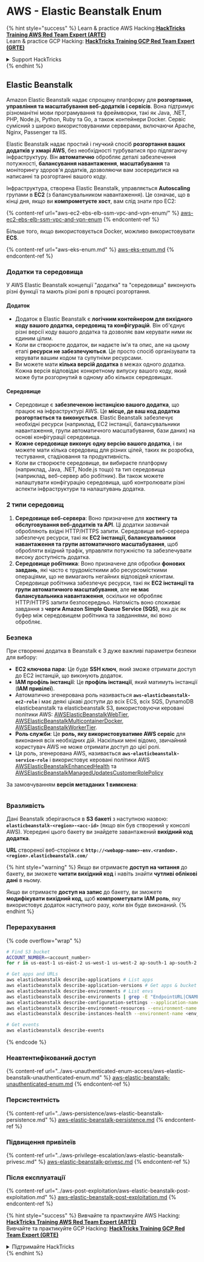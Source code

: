 # AWS - Elastic Beanstalk Enum

{% hint style="success" %}
Learn & practice AWS Hacking:<img src="../../../.gitbook/assets/image (1).png" alt="" data-size="line">[**HackTricks Training AWS Red Team Expert (ARTE)**](https://training.hacktricks.xyz/courses/arte)<img src="../../../.gitbook/assets/image (1).png" alt="" data-size="line">\
Learn & practice GCP Hacking: <img src="../../../.gitbook/assets/image (2).png" alt="" data-size="line">[**HackTricks Training GCP Red Team Expert (GRTE)**<img src="../../../.gitbook/assets/image (2).png" alt="" data-size="line">](https://training.hacktricks.xyz/courses/grte)

<details>

<summary>Support HackTricks</summary>

* Check the [**subscription plans**](https://github.com/sponsors/carlospolop)!
* **Join the** 💬 [**Discord group**](https://discord.gg/hRep4RUj7f) or the [**telegram group**](https://t.me/peass) or **follow** us on **Twitter** 🐦 [**@hacktricks\_live**](https://twitter.com/hacktricks\_live)**.**
* **Share hacking tricks by submitting PRs to the** [**HackTricks**](https://github.com/carlospolop/hacktricks) and [**HackTricks Cloud**](https://github.com/carlospolop/hacktricks-cloud) github repos.

</details>
{% endhint %}

## Elastic Beanstalk

Amazon Elastic Beanstalk надає спрощену платформу для **розгортання, управління та масштабування веб-додатків і сервісів**. Вона підтримує різноманітні мови програмування та фреймворки, такі як Java, .NET, PHP, Node.js, Python, Ruby та Go, а також контейнери Docker. Сервіс сумісний з широко використовуваними серверами, включаючи Apache, Nginx, Passenger та IIS.

Elastic Beanstalk надає простий і гнучкий спосіб **розгортання ваших додатків у хмарі AWS**, без необхідності турбуватися про підлягаючу інфраструктуру. Він **автоматично** обробляє деталі забезпечення потужності, **балансування навантаження**, **масштабування** та моніторингу здоров'я додатків, дозволяючи вам зосередитися на написанні та розгортанні вашого коду.

Інфраструктура, створена Elastic Beanstalk, управляється **Autoscaling** групами в **EC2** (з балансувальником навантаження). Це означає, що в кінці дня, якщо ви **компрометуєте хост**, вам слід знати про EC2:

{% content-ref url="aws-ec2-ebs-elb-ssm-vpc-and-vpn-enum/" %}
[aws-ec2-ebs-elb-ssm-vpc-and-vpn-enum](aws-ec2-ebs-elb-ssm-vpc-and-vpn-enum/)
{% endcontent-ref %}

Більше того, якщо використовується Docker, можливо використовувати **ECS**.

{% content-ref url="aws-eks-enum.md" %}
[aws-eks-enum.md](aws-eks-enum.md)
{% endcontent-ref %}

### Додатки та середовища

У AWS Elastic Beanstalk концепції "додатка" та "середовища" виконують різні функції та мають різні ролі в процесі розгортання.

#### Додаток

* Додаток в Elastic Beanstalk є **логічним контейнером для вихідного коду вашого додатка, середовищ та конфігурацій**. Він об'єднує різні версії коду вашого додатка та дозволяє вам керувати ними як єдиним цілим.
* Коли ви створюєте додаток, ви надаєте ім'я та опис, але на цьому етапі **ресурси не забезпечуються**. Це просто спосіб організувати та керувати вашим кодом та супутніми ресурсами.
* Ви можете мати **кілька версій додатка** в межах одного додатка. Кожна версія відповідає конкретному випуску вашого коду, який може бути розгорнутий в одному або кількох середовищах.

#### Середовище

* Середовище є **забезпеченою інстанцією вашого додатка**, що працює на інфраструктурі AWS. Це **місце, де ваш код додатка розгортається та виконується**. Elastic Beanstalk забезпечує необхідні ресурси (наприклад, EC2 інстанції, балансувальники навантаження, групи автоматичного масштабування, бази даних) на основі конфігурації середовища.
* **Кожне середовище виконує одну версію вашого додатка**, і ви можете мати кілька середовищ для різних цілей, таких як розробка, тестування, стадіювання та продуктивність.
* Коли ви створюєте середовище, ви вибираєте платформу (наприклад, Java, .NET, Node.js тощо) та тип середовища (наприклад, веб-сервер або робітник). Ви також можете налаштувати конфігурацію середовища, щоб контролювати різні аспекти інфраструктури та налаштувань додатка.

### 2 типи середовищ

1. **Середовище веб-сервера**: Воно призначене для **хостингу та обслуговування веб-додатків та API**. Ці додатки зазвичай обробляють вхідні HTTP/HTTPS запити. Середовище веб-сервера забезпечує ресурси, такі як **EC2 інстанції, балансувальники навантаження та групи автоматичного масштабування**, щоб обробляти вхідний трафік, управляти потужністю та забезпечувати високу доступність додатка.
2. **Середовище робітника**: Воно призначене для обробки **фонових завдань**, які часто є трудомісткими або ресурсомісткими операціями, що не вимагають негайних відповідей клієнтам. Середовище робітника забезпечує ресурси, такі як **EC2 інстанції та групи автоматичного масштабування**, але **не має балансувальника навантаження**, оскільки не обробляє HTTP/HTTPS запити безпосередньо. Натомість воно споживає завдання з **черги Amazon Simple Queue Service (SQS)**, яка діє як буфер між середовищем робітника та завданнями, які воно обробляє.

### Безпека

При створенні додатка в Beanstalk є 3 дуже важливі параметри безпеки для вибору:

* **EC2 ключова пара**: Це буде **SSH ключ**, який зможе отримати доступ до EC2 інстанцій, що виконують додаток.
* **IAM профіль інстанції**: Це **профіль інстанції**, який матимуть інстанції (**IAM привілеї**).
* Автоматично згенерована роль називається **`aws-elasticbeanstalk-ec2-role`** і має деякі цікаві доступи до всіх ECS, всіх SQS, DynamoDB elasticbeanstalk та elasticbeanstalk S3, використовуючи керовані політики AWS: [AWSElasticBeanstalkWebTier](https://us-east-1.console.aws.amazon.com/iam/home#/policies/arn:aws:iam::aws:policy/AWSElasticBeanstalkWebTier), [AWSElasticBeanstalkMulticontainerDocker](https://us-east-1.console.aws.amazon.com/iam/home#/policies/arn:aws:iam::aws:policy/AWSElasticBeanstalkMulticontainerDocker), [AWSElasticBeanstalkWorkerTier](https://us-east-1.console.aws.amazon.com/iam/home#/policies/arn:aws:iam::aws:policy/AWSElasticBeanstalkWorkerTier).
* **Роль служби**: Це **роль, яку використовуватиме AWS сервіс** для виконання всіх необхідних дій. Наскільки мені відомо, звичайний користувач AWS не може отримати доступ до цієї ролі.
* Ця роль, згенерована AWS, називається **`aws-elasticbeanstalk-service-role`** і використовує керовані політики AWS [AWSElasticBeanstalkEnhancedHealth](https://us-east-1.console.aws.amazon.com/iam/home#/policies/arn:aws:iam::aws:policy/service-role/AWSElasticBeanstalkEnhancedHealth) та [AWSElasticBeanstalkManagedUpdatesCustomerRolePolicy](https://us-east-1.console.aws.amazon.com/iamv2/home?region=us-east-1#/roles/details/aws-elasticbeanstalk-service-role?section=permissions)

За замовчуванням **версія метаданих 1 вимкнена**:

<figure><img src="../../../.gitbook/assets/image (103).png" alt=""><figcaption></figcaption></figure>

### Вразливість

Дані Beanstalk зберігаються в **S3 бакеті** з наступною назвою: **`elasticbeanstalk-<region>-<acc-id>`** (якщо він був створений у консолі AWS). Усередині цього бакету ви знайдете завантажений **вихідний код додатка**.

**URL** створеної веб-сторінки є **`http://<webapp-name>-env.<random>.<region>.elasticbeanstalk.com/`**

{% hint style="warning" %}
Якщо ви отримаєте **доступ на читання** до бакету, ви зможете **читати вихідний код** і навіть знайти **чутливі облікові дані** в ньому.

Якщо ви отримаєте **доступ на запис** до бакету, ви зможете **модифікувати вихідний код**, щоб **компрометувати** **IAM роль**, яку використовує додаток наступного разу, коли він буде виконаний.
{% endhint %}

### Перерахування

{% code overflow="wrap" %}
```bash
# Find S3 bucket
ACCOUNT_NUMBER=<account_number>
for r in us-east-1 us-east-2 us-west-1 us-west-2 ap-south-1 ap-south-2 ap-northeast-1 ap-northeast-2 ap-northeast-3 ap-southeast-1 ap-southeast-2 ap-southeast-3 ca-central-1 eu-central-1 eu-central-2 eu-west-1 eu-west-2 eu-west-3 eu-north-1 sa-east-1 af-south-1 ap-east-1 eu-south-1 eu-south-2 me-south-1 me-central-1; do aws s3 ls elasticbeanstalk-$r-$ACCOUNT_NUMBER 2>/dev/null && echo "Found in: elasticbeanstalk-$r-$ACCOUNT_NUMBER"; done

# Get apps and URLs
aws elasticbeanstalk describe-applications # List apps
aws elasticbeanstalk describe-application-versions # Get apps & bucket name with source code
aws elasticbeanstalk describe-environments # List envs
aws elasticbeanstalk describe-environments | grep -E "EndpointURL|CNAME"
aws elasticbeanstalk describe-configuration-settings --application-name <app_name> --environment-name <env_name>
aws elasticbeanstalk describe-environment-resources --environment-name <env_name> # Get env info such as SQS used queues
aws elasticbeanstalk describe-instances-health --environment-name <env_name> # Get the instances of an environment

# Get events
aws elasticbeanstalk describe-events
```
{% endcode %}

### Неавтентифікований доступ

{% content-ref url="../aws-unauthenticated-enum-access/aws-elastic-beanstalk-unauthenticated-enum.md" %}
[aws-elastic-beanstalk-unauthenticated-enum.md](../aws-unauthenticated-enum-access/aws-elastic-beanstalk-unauthenticated-enum.md)
{% endcontent-ref %}

### Персистентність

{% content-ref url="../aws-persistence/aws-elastic-beanstalk-persistence.md" %}
[aws-elastic-beanstalk-persistence.md](../aws-persistence/aws-elastic-beanstalk-persistence.md)
{% endcontent-ref %}

### Підвищення привілеїв

{% content-ref url="../aws-privilege-escalation/aws-elastic-beanstalk-privesc.md" %}
[aws-elastic-beanstalk-privesc.md](../aws-privilege-escalation/aws-elastic-beanstalk-privesc.md)
{% endcontent-ref %}

### Після експлуатації

{% content-ref url="../aws-post-exploitation/aws-elastic-beanstalk-post-exploitation.md" %}
[aws-elastic-beanstalk-post-exploitation.md](../aws-post-exploitation/aws-elastic-beanstalk-post-exploitation.md)
{% endcontent-ref %}

{% hint style="success" %}
Вивчайте та практикуйте AWS Hacking:<img src="../../../.gitbook/assets/image (1).png" alt="" data-size="line">[**HackTricks Training AWS Red Team Expert (ARTE)**](https://training.hacktricks.xyz/courses/arte)<img src="../../../.gitbook/assets/image (1).png" alt="" data-size="line">\
Вивчайте та практикуйте GCP Hacking: <img src="../../../.gitbook/assets/image (2).png" alt="" data-size="line">[**HackTricks Training GCP Red Team Expert (GRTE)**<img src="../../../.gitbook/assets/image (2).png" alt="" data-size="line">](https://training.hacktricks.xyz/courses/grte)

<details>

<summary>Підтримайте HackTricks</summary>

* Перевірте [**плани підписки**](https://github.com/sponsors/carlospolop)!
* **Приєднуйтесь до** 💬 [**групи Discord**](https://discord.gg/hRep4RUj7f) або [**групи Telegram**](https://t.me/peass) або **слідкуйте** за нами в **Twitter** 🐦 [**@hacktricks\_live**](https://twitter.com/hacktricks\_live)**.**
* **Діліться хакерськими трюками, надсилаючи PR до** [**HackTricks**](https://github.com/carlospolop/hacktricks) та [**HackTricks Cloud**](https://github.com/carlospolop/hacktricks-cloud) репозиторіїв на github.

</details>
{% endhint %}
